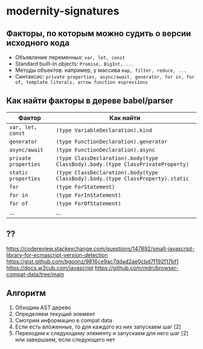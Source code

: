 # modernity-signatures

## Факторы, по которым можно судить о версии исходного кода

- Объявление переменных: `var, let, const`
- Standard built-in objects: `Promise, BigInt, ...`
- Методы объектов: например, у массива `map, filter, reduce, ...`
- Синтаксис: `private properties, async/await, generator, for in, for of, template literals, arrow function expressions`

## Как найти факторы в дереве babel/parser

| Фактор               | Как найти                                                                       |
| -------------------- | ------------------------------------------------------------------------------- |
| `var, let, const`    | `(type VariableDeclaration).kind`                                               |
| `generator`          | `(type FunctionDeclaration).generator`                                          |
| `async/await`        | `(type FunctionDeclaration).async`                                              |
| `private properties` | `(type ClassDeclaration).body(type ClassBody).body.(type ClassPrivateProperty)` |
| `static properties`  | `(type ClassDeclaration).body(type ClassBody).body.(type ClassProperty).static` |
| `for`                | `(type ForStatement)`                                                           |
| `for in`             | `(type ForInStatement)`                                                         |
| `for of`             | `(type ForOfStatement)`                                                         |
| ...                  | ...                                                                             |

## ??

<https://codereview.stackexchange.com/questions/147892/small-javascript-library-for-ecmascript-version-detection>
<https://gist.github.com/bgoonz/9816ce9ac7ddad2ae0cbd7f192f17bf1>
<https://docs.w3cub.com/javascript>
<https://github.com/mdn/browser-compat-data/tree/main>

## Алгоритм

1. Обходим AST дерево
2. Определяем текущий элемент
3. Смотрим информацию в compat data
4. Если есть вложенные, то для каждого из них запускаем шаг [2]
5. Переходим к следующему элементу и запускаем для него шаг [2] или завершаем, если следующего нет

